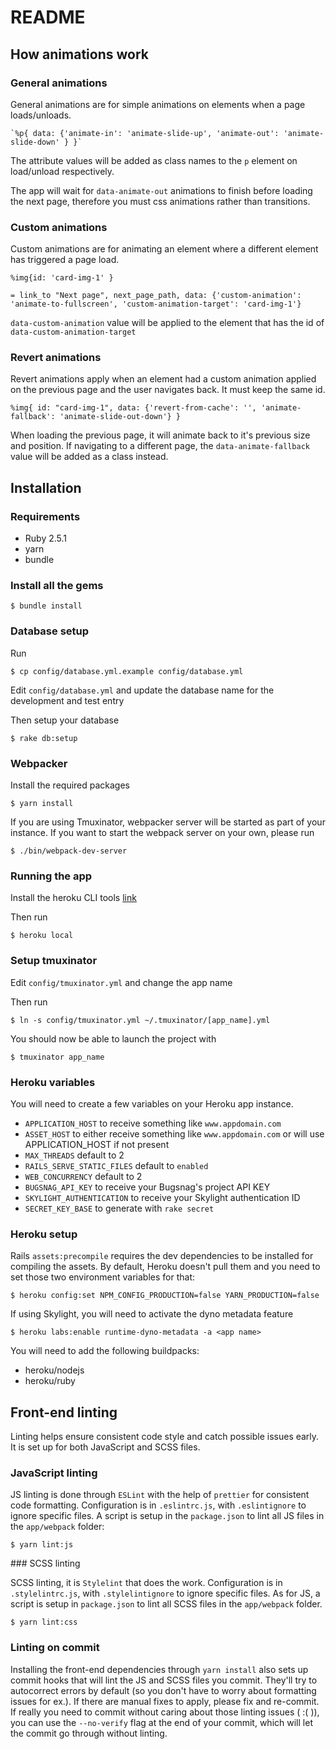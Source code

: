 # README

## How animations work

### General animations

General animations are for simple animations on elements when a page loads/unloads.

    `%p{ data: {'animate-in': 'animate-slide-up', 'animate-out': 'animate-slide-down' } }`

The attribute values will be added as class names to the `p` element on load/unload respectively. 

The app will wait for `data-animate-out` animations to finish before loading the next page, therefore you must css animations rather than transitions.

### Custom animations

Custom animations are for animating an element where a different element has triggered a page load.

`%img{id: 'card-img-1' }`

`= link_to "Next page", next_page_path, data: {'custom-animation': 'animate-to-fullscreen', 'custom-animation-target': 'card-img-1'}`

`data-custom-animation` value will be applied to the element that has the id of `data-custom-animation-target`

### Revert animations

Revert animations apply when an element had a custom animation applied on the previous page and the user navigates back. It must keep the same id.

`%img{ id: "card-img-1", data: {'revert-from-cache': '', 'animate-fallback': 'animate-slide-out-down'} }`

When loading the previous page, it will animate back to it's previous size and position.
If navigating to a different page, the `data-animate-fallback` value will be added as a class instead.
 

## Installation

### Requirements

- Ruby 2.5.1
- yarn
- bundle

### Install all the gems

    $ bundle install

### Database setup

Run

    $ cp config/database.yml.example config/database.yml

Edit `config/database.yml` and update the database name for the development and test entry

Then setup your database

    $ rake db:setup

### Webpacker

Install the required packages

    $ yarn install

If you are using Tmuxinator, webpacker server will be started as part of your instance.
If you want to start the webpack server on your own, please run

    $ ./bin/webpack-dev-server

### Running the app

Install the heroku CLI tools [link](https://devcenter.heroku.com/articles/heroku-cli)

Then run

    $ heroku local

### Setup tmuxinator

Edit `config/tmuxinator.yml` and change the app name

Then run

    $ ln -s config/tmuxinator.yml ~/.tmuxinator/[app_name].yml

You should now be able to launch the project with

    $ tmuxinator app_name

### Heroku variables

You will need to create a few variables on your Heroku app instance.

- `APPLICATION_HOST` to receive something like `www.appdomain.com`
- `ASSET_HOST` to either receive something like `www.appdomain.com` or will use APPLICATION_HOST if not present
- `MAX_THREADS` default to 2
- `RAILS_SERVE_STATIC_FILES` default to `enabled`
- `WEB_CONCURRENCY` default to 2
- `BUGSNAG_API_KEY` to receive your Bugsnag's project API KEY
- `SKYLIGHT_AUTHENTICATION` to receive your Skylight authentication ID
- `SECRET_KEY_BASE` to generate with `rake secret`

### Heroku setup

Rails `assets:precompile` requires the dev dependencies to be installed for compiling the assets. By default, Heroku doesn't pull them and you need to set those two environment variables for that:

    $ heroku config:set NPM_CONFIG_PRODUCTION=false YARN_PRODUCTION=false

If using Skylight, you will need to activate the dyno metadata feature

    $ heroku labs:enable runtime-dyno-metadata -a <app name>

You will need to add the following buildpacks:

- heroku/nodejs
- heroku/ruby

## Front-end linting

Linting helps ensure consistent code style and catch possible issues early. It is set up for both JavaScript and SCSS files.

### JavaScript linting

JS linting is done through `ESLint` with the help of `prettier` for consistent code formatting. Configuration is in `.eslintrc.js`, with `.eslintignore` to ignore specific files. A script is setup in the `package.json` to lint all JS files in the `app/webpack` folder:

    $ yarn lint:js

### SCSS linting

SCSS linting, it is `Stylelint` that does the work. Configuration is in `.stylelintrc.js`, with `.stylelintignore` to ignore specific files. As for JS, a script is setup in `package.json` to lint all SCSS files in the `app/webpack` folder.

    $ yarn lint:css

### Linting on commit

Installing the front-end dependencies through `yarn install` also sets up commit hooks that will lint the JS and SCSS files you commit. They'll try to autocorrect errors by default (so you don't have to worry about formatting issues for ex.). If there are manual fixes to apply, please fix and re-commit. If really you need to commit without caring about those linting issues ( :( )), you can use the `--no-verify` flag at the end of your commit, which will let the commit go through without linting.
